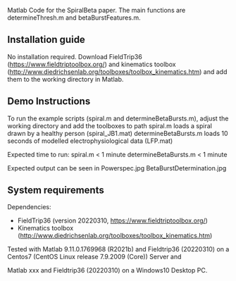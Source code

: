 Matlab Code for the SpiralBeta paper. 
The main functions are determineThresh.m and betaBurstFeatures.m. 


## Installation guide
No installation required.
Download FieldTrip36 (https://www.fieldtriptoolbox.org/) and kinematics toolbox (http://www.diedrichsenlab.org/toolboxes/toolbox_kinematics.htm) and add them to the working directory in Matlab.


## Demo Instructions
To run the example scripts (spiral.m and determineBetaBursts.m), adjust the working directory and add the toolboxes to path
spiral.m loads a spiral drawn by a healthy person (spiral_JB1.mat)
determineBetaBursts.m loads 10 seconds of modelled electrophysiological data (LFP.mat)

Expected time to run:
spiral.m < 1 minute
determineBetaBursts.m < 1 minute

Expected output can be seen in
Powerspec.jpg
BetaBurstDetermination.jpg


## System requirements
Dependencies:
- FieldTrip36 (version 20220310, https://www.fieldtriptoolbox.org/) 
- Kinematics toolbox (http://www.diedrichsenlab.org/toolboxes/toolbox_kinematics.htm)

Tested with Matlab 9.11.0.1769968 (R2021b) and Fieldtrip36 (20220310) on a Centos7 (CentOS Linux release 7.9.2009 (Core)) Server and

Matlab xxx and Fieldtrip36 (20220310) on a Windows10 Desktop PC.
